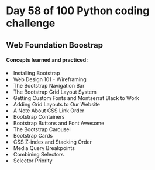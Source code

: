 <h1> Day 58 of 100 Python coding challenge </h1>
<h2>Web Foundation Boostrap</h2>

<h4> Concepts learned and practiced: </h4>
<li>Installing Bootstrap
<li> Web Design 101 - Wireframing
<li>The Bootstrap Navigation Bar
<li>The Bootstrap Grid Layout System
<li>Getting Custom Fonts and Montserrat Black to Work
<li> Adding Grid Layouts to Our Website
<li> A Note About CSS Link Order
<li> Bootstrap Containers
<li>Bootstrap Buttons and Font Awesome
<li>The Bootstrap Carousel
<li>Bootstrap Cards
<li>CSS Z-index and Stacking Order
<li>Media Query Breakpoints
<li> Combining Selectors
<li> Selector Priority
